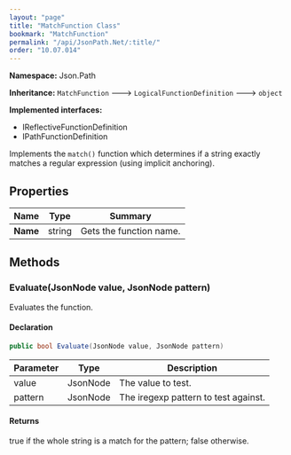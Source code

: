 ```yaml
---
layout: "page"
title: "MatchFunction Class"
bookmark: "MatchFunction"
permalink: "/api/JsonPath.Net/:title/"
order: "10.07.014"
---
```

**Namespace:** Json.Path

**Inheritance:**
`MatchFunction`
 🡒 
`LogicalFunctionDefinition`
 🡒 
`object`

**Implemented interfaces:**

- IReflectiveFunctionDefinition
- IPathFunctionDefinition

Implements the `match()` function which determines if a string exactly matches a regular
expression (using implicit anchoring).

## Properties

| Name | Type | Summary |
|---|---|---|
| **Name** | string | Gets the function name. |

## Methods

### Evaluate(JsonNode value, JsonNode pattern)

Evaluates the function.

#### Declaration

```c#
public bool Evaluate(JsonNode value, JsonNode pattern)
```

| Parameter | Type | Description |
|---|---|---|
| value | JsonNode | The value to test. |
| pattern | JsonNode | The iregexp pattern to test against. |


#### Returns

true if the whole string is a match for the pattern; false otherwise.

